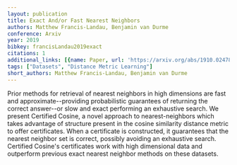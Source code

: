 ```yaml
---
layout: publication
title: Exact And/or Fast Nearest Neighbors
authors: Matthew Francis-Landau, Benjamin van Durme
conference: Arxiv
year: 2019
bibkey: francisLandau2019exact
citations: 1
additional_links: [{name: Paper, url: 'https://arxiv.org/abs/1910.02478'}]
tags: ["Datasets", "Distance Metric Learning"]
short_authors: Matthew Francis-Landau, Benjamin van Durme
---
```

Prior methods for retrieval of nearest neighbors in high dimensions are fast
and approximate--providing probabilistic guarantees of returning the correct
answer--or slow and exact performing an exhaustive search. We present Certified
Cosine, a novel approach to nearest-neighbors which takes advantage of
structure present in the cosine similarity distance metric to offer
certificates. When a certificate is constructed, it guarantees that the nearest
neighbor set is correct, possibly avoiding an exhaustive search. Certified
Cosine's certificates work with high dimensional data and outperform previous
exact nearest neighbor methods on these datasets.